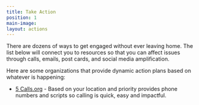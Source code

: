 ```yaml
---
title: Take Action
position: 1
main-image: 
layout: actions
---
```


There are dozens of ways to get engaged without ever leaving home. The list below will connect you to resources so that you can affect issues through calls, emails, post cards, and social media amplification.

Here are some organizations that provide dynamic action plans based on whatever is happening:
* [5 Calls.org](https://5calls.org/) - Based on your location and priority provides phone numbers and scripts so calling is quick, easy and impactful.